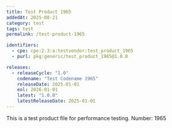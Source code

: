 ```yaml
---
title: Test Product 1965
addedAt: 2025-08-21
category: test
tags: test
permalink: /test-product-1965

identifiers:
  - cpe: cpe:2.3:a:testvendor:test_product_1965
  - purl: pkg:generic/test_product_1965@1.0.0

releases:
  - releaseCycle: "1.0"
    codename: "Test Codename 1965"
    releaseDate: 2025-01-01
    eol: 2026-01-01
    latest: "1.0.0"
    latestReleaseDate: 2025-01-01
---
```


This is a test product file for performance testing. Number: 1965
